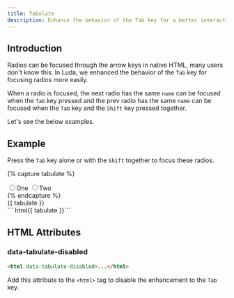 ```yaml
---
title: Tabulate
description: Enhance the behavior of the Tab key for a better interaction experience.
---
```


## Introduction

Radios can be focused through the arrow keys in native HTML,
many users don't know this. In Luda, we enhanced the behavior
of the `Tab` key for focusing radios more easily.

When a radio is focused, the next radio has the same `name`
can be focused when the `Tab` key pressed and the prev radio has
the same `name` can be focused when the `Tab` key
and the `Shift` key pressed together.

Let's see the below examples.

## Example

Press the `Tab` key alone or with the `Shift` together to focus these radios.

{% capture tabulate %}
<div class="fm fm-radio">
  <label><input type="radio" name="tabulate_demo" value="one">One</label>
  <label><input type="radio" name="tabulate_demo" value="two">Two</label>
</div>
{% endcapture %}
<div class="example mt-none">
  {{ tabulate }}
</div>
``` html{{ tabulate }}```

## HTML Attributes

### data-tabulate-disabled

``` html
<html data-tabulate-disabled>...</html>
```

Add this attribute to the `<html>` tag to disable the enhancement to the `Tab` key.